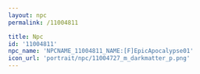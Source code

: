 ```yaml
---
layout: npc
permalink: /11004811

title: Npc
id: '11004811'
npc_name: 'NPCNAME_11004811_NAME:[F]EpicApocalypse01'
icon_url: 'portrait/npc/11004727_m_darkmatter_p.png'
---
```

